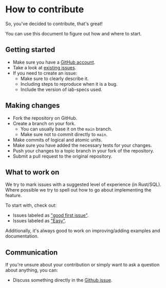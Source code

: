 # How to contribute

So, you've decided to contribute, that's great!

You can use this document to figure out how and where to start.

## Getting started

- Make sure you have a [GitHub account](https://github.com/join).
- Take a look at [existing issues](https://github.com/remysaissy/iab-specs/issues).
- If you need to create an issue:
    - Make sure to clearly describe it.
    - Including steps to reproduce when it is a bug.
    - Include the version of iab-specs used.

## Making changes

- Fork the repository on GitHub.
- Create a branch on your fork.
    - You can usually base it on the `main` branch.
    - Make sure not to commit directly to `main`.
- Make commits of logical and atomic units.
- Make sure you have added the necessary tests for your changes.
- Push your changes to a topic branch in your fork of the repository.
- Submit a pull request to the original repository.

## What to work on

We try to mark issues with a suggested level of experience (in Rust/SQL).
Where possible we try to spell out how to go about implementing the feature.

To start with, check out:
- Issues labeled as ["good first issue"](https://github.com/remysaissy/iab-specs/issues?q=is%3Aopen+is%3Aissue+label%3A%22good+first+issue%22).
- Issues labeled as ["Easy"](https://github.com/remysaissy/iab-specs/issues?q=is%3Aopen+is%3Aissue+label%3AE-easy).

Additionally, it's always good to work on improving/adding examples and documentation.

## Communication

If you're unsure about your contribution or simply want to ask a question about anything, you can:
- Discuss something directly in the [Github issue](https://github.com/remysaissy/iab-specs/issues).
